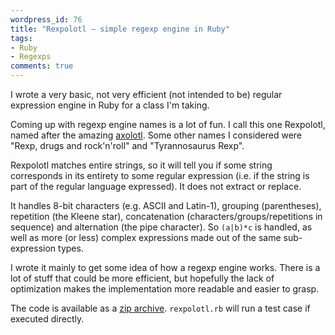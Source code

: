```yaml
---
wordpress_id: 76
title: "Rexpolotl – simple regexp engine in Ruby"
tags:
- Ruby
- Regexps
comments: true
---
```

I wrote a very basic, not very efficient (not intended to be) regular expression engine in Ruby for a class I'm taking.

<!--more-->

Coming up with regexp engine names is a lot of fun. I call this one Rexpolotl, named after the amazing <a href="http://en.wikipedia.org/wiki/Axolotl">axolotl</a>. Some other names I considered were "Rexp, drugs and rock'n'roll" and "Tyrannosaurus Rexp".

Rexpolotl matches entire strings, so it will tell you if some string corresponds in its entirety to some regular expression (i.e. if the string is part of the regular language expressed). It does not extract or replace.

It handles 8-bit characters (e.g. ASCII and Latin-1), grouping (parentheses), repetition (the Kleene star), concatenation (characters/groups/repetitions in sequence) and alternation (the pipe character). So <code>(a|b)*c</code> is handled, as well as more (or less) complex expressions made out of the same sub-expression types.

I wrote it mainly to get some idea of how a regexp engine works. There is a lot of stuff that could be more efficient, but hopefully the lack of optimization makes the implementation more readable and easier to grasp.

The code is available as a <a href="http://stp.lingfil.uu.se/~henrikn/rexpolotl/rexpolotl.zip">zip archive</a>. <code>rexpolotl.rb</code> will run a test case if executed directly.
